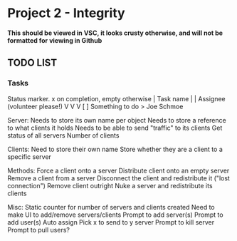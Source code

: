 # Project 2 - Integrity

**This should be viewed in VSC, it looks crusty otherwise, and will not be formatted for viewing in Github**

## TODO LIST

### Tasks

Status marker. x on completion, empty otherwise
|   Task name
|   |                 Assignee (volunteer please!)
V   V                 V
[ ] Something to do > Joe Schmoe


Server:
Needs to store its own name per object
Needs to store a reference to what clients it holds
Needs to be able to send "traffic" to its clients
Get status of all servers
    Number of clients

Clients:
Need to store their own name
Store whether they are a client to a specific server

Methods:
Force a client onto a server
Distribute client onto an empty server
Remove a client from a server
    Disconnect the client and redistribute it ("lost connection")
    Remove client outright
    Nuke a server and redistribute its clients

Misc:
Static counter for number of servers and clients created
Need to make UI to add/remove servers/clients
    Prompt to add server(s)
    Prompt to add user(s)
        Auto assign
        Pick x to send to y server
    Prompt to kill server
    Prompt to pull users?